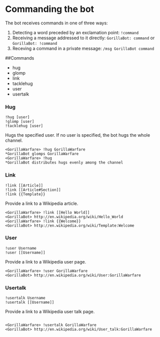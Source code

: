 # Commanding the bot

The bot receives commands in one of three ways:

1. Detecting a word preceded by an exclamation point: `!command`<br/>
2. Receiving a message addressed to it directly: `GorillaBot: command` or `GorillaBot: !command`<br/>
3. Receving a command in a private message: `/msg GorillaBot command`

##Commands
* hug
* glomp
* link
* tacklehug
* user
* usertalk

### Hug ###
    !hug [user]
    !glomp [user]
    !tacklehug [user]
    
Hugs the specified user. If no user is specified, the bot hugs the whole channel.

```irc
<GorillaWarfare> !hug GorillaWarfare
*GorillaBot glomps GorillaWarfare
<GorillaWarfare> !hug
*GorillaBot distributes hugs evenly among the channel
```

### Link ###

    !link [[Article]]
    !link [[Article#Section]]
    !link {{Template}}

Provide a link to a Wikipedia article.
    
```irc
<GorillaWarfare> !link [[Hello World]]
<GorillaBot> http://en.wikipedia.org/wiki/Hello_World
<GorillaWarfare> !link {{Welcome}}
<GorillaBot> http://en.wikipedia.org/wiki/Template:Welcome
```

### User ###

    !user Username
    !user [[Username]]
    
Provide a link to a Wikipedia user page.

```irc
<GorillaWarfare> !user GorillaWarfare
<GorillaBot> http://en.wikipedia.org/wiki/User:GorillaWarfare
```
    
### Usertalk ###

    !usertalk Username
    !usertalk [[Username]]
    
Provide a link to a Wikipedia user talk page.

```irc

<GorillaWarfare> !usertalk GorillaWarfare
<GorillaBot> http://en.wikipedia.org/wiki/User_talk:GorillaWarfare
```
